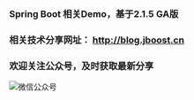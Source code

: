 ### Spring Boot 相关Demo，基于2.1.5 GA版

### 相关技术分享网址： http://blog.jboost.cn

### 欢迎关注公众号，及时获取最新分享


![微信公众号](http://pso1tuwfq.bkt.clouddn.com/qrcode.jpg)
